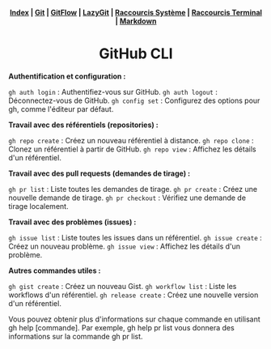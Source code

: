 <div align="center">

**[Index](/README.md) | [Git](/git/git.md) | [GitFlow](/git/gitflow.md) | [LazyGit](/git/lazygit.md) | [Raccourcis Système](/shortcut-sys/shortcut.md) | [Raccourcis Terminal](/terminal/terminal.md) | [Markdown](/markdown/markdown.md)**

# GitHub CLI

</div>

**Authentification et configuration :**

`gh auth login` : Authentifiez-vous sur GitHub.
`gh auth logout` : Déconnectez-vous de GitHub.
`gh config set` : Configurez des options pour gh, comme l'éditeur par défaut.

**Travail avec des référentiels (repositories) :**

`gh repo create` : Créez un nouveau référentiel à distance.
`gh repo clone` : Clonez un référentiel à partir de GitHub.
`gh repo view` : Affichez les détails d'un référentiel.

**Travail avec des pull requests (demandes de tirage) :**

`gh pr list` : Liste toutes les demandes de tirage.
`gh pr create` : Créez une nouvelle demande de tirage.
`gh pr checkout` : Vérifiez une demande de tirage localement.

**Travail avec des problèmes (issues) :**

`gh issue list` : Liste toutes les issues dans un référentiel.
`gh issue create` : Créez un nouveau problème.
`gh issue view` : Affichez les détails d'un problème.

**Autres commandes utiles :**

`gh gist create` : Créez un nouveau Gist.
`gh workflow list` : Liste les workflows d'un référentiel.
`gh release create` : Créez une nouvelle version d'un référentiel.

Vous pouvez obtenir plus d'informations sur chaque commande en utilisant gh help [commande]. Par exemple, gh help pr list vous donnera des informations sur la commande gh pr list.